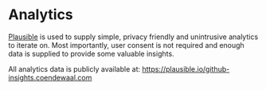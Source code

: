 # Analytics

[Plausible](https://plausible.io) is used to supply simple, privacy friendly and unintrusive analytics to iterate on. Most importantly, user consent is not required and enough data is supplied to provide some valuable insights.

All analytics data is publicly available at: https://plausible.io/github-insights.coendewaal.com
